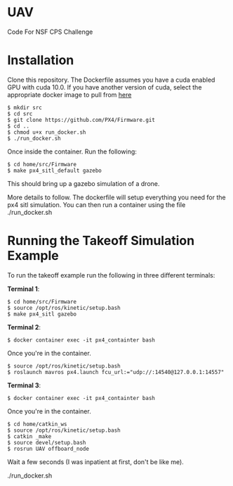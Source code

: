 # UAV
Code For NSF CPS Challenge

# Installation 

Clone this repository. The Dockerfile assumes you have a cuda enabled GPU with cuda 10.0. If you have another version of cuda, select the appropriate docker image to pull from [here](https://hub.docker.com/r/nvidia/cudagl)

``` $ cd UAV 
$ mkdir src
$ cd src
$ git clone https://github.com/PX4/Firmware.git
$ cd ..
$ chmod u+x run_docker.sh
$ ./run_docker.sh
```
Once inside the container. Run the following: 

``` 
$ cd home/src/Firmware
$ make px4_sitl_default gazebo
```
This should bring up a gazebo simulation of a drone. 

More details to follow. The dockerfile will setup everything you need for the px4 sitl simulation. You can then run a container using the file ./run_docker.sh

# Running the Takeoff Simulation Example

To run the takeoff example run the following in three different terminals:

**Terminal 1**: 

```$ ./run_docker.sh
$ cd home/src/Firmware
$ source /opt/ros/kinetic/setup.bash
$ make px4_sitl gazebo
```

**Terminal 2**: 

```
$ docker container exec -it px4_containter bash
```
Once you're in the container. 

```
$ source /opt/ros/kinetic/setup.bash
$ roslaunch mavros px4.launch fcu_url:="udp://:14540@127.0.0.1:14557"
```

**Terminal 3**: 
```
$ docker container exec -it px4_containter bash
```
Once you're in the container. 

```
$ cd home/catkin_ws
$ source /opt/ros/kinetic/setup.bash
$ catkin _make
$ source devel/setup.bash 
$ rosrun UAV offboard_node 
```

Wait a few seconds (I was inpatient at first, don't be like me).



./run_docker.sh


